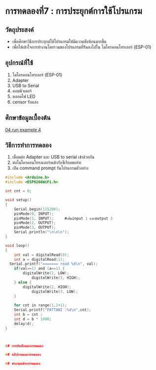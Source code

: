 # การทดลองที่7 : การประยุกต์การใช้โปรแกรม

## วัตถุประสงค์
* เพื่อศึกษาวิธีการประยุกต์ใช้โปรแกรมให้มีความซับซ้อนมากขึ้น
* เพื่อให้เข้าใจการทำงานโดยรวมของโปรแกรมที่รันลงไปใน ไมโครคอนโทรเลอร์ (ESP-01)


## อุปกรณ์ที่ใช้
1. ไมโครคอนโทรเลอร์ (ESP-01)
2. Adapter
3. USB to Serial
4. คอมพิวเตอร์
5. หลอดไฟ LED
6. censor รับแสง


## ศึกษาข้อมูลเบื้องต้น
[04 run example 4](https://youtu.be/nFqoZT26U5k)



## วิธีการทำการทดลอง
1. เชื่อมต่อ Adapter และ USB to serial เข้าด้วยกัน
2. ต่อไมโครคอนโทรลเลอร์หเข้ากับซีเรียลพอร์ท
3. เปิด command prompt รันโปรแกรมตัวอย่าง
```c
#include <Arduino.h>
#include <ESP8266WiFi.h>

int cnt = 0;

void setup()
{
	Serial.begin(115200);
	pinMode(0, INPUT);
  	pinMode(1, INPUT);     #เพิ่มinput 1 และoutput 3
	pinMode(2, OUTPUT);
  	pinMode(3, OUTPUT);
	Serial.println("\n\n\n");
}

void loop()
{
	int val = digitalRead(0);
  	int a = digitalRead(1);
  Serial.printf("======= read %d\n", val);
	if(val==1) and (a==1) {
		digitalWrite(2, LOW);
    		digitalWrite(3, HIGH);
	} else {
		digitalWrite(2, HIGH);
    		digitalWrite(3, LOW);
	}
  
  	for cnt in range(1,2+1);
  	Serial.printf("PATTANI :%d\n",cnt);
  	int b = cnt ;
  	int d = b * 1000;
	delay(d);
}



## การบันทึกผลการทดลอง

## อภิปรายผลการทดลอง

## คำถามหลังการทดลอง
